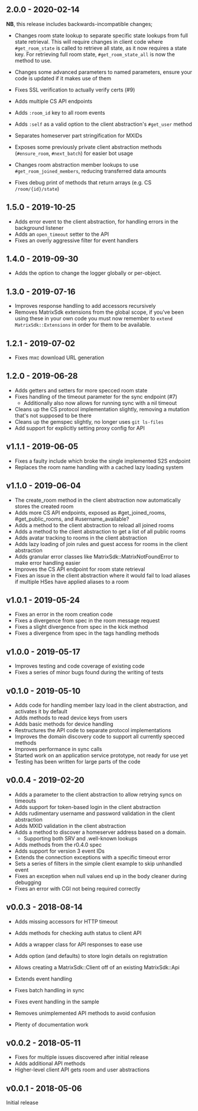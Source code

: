 ## 2.0.0 - 2020-02-14

**NB**, this release includes backwards-incompatible changes;  
- Changes room state lookup to separate specific state lookups from full state retrieval.
  This will require changes in client code where `#get_room_state` is called to retrieve
  all state, as it now requires a state key. For retrieving full room state,
  `#get_room_state_all` is now the method to use.
- Changes some advanced parameters to named parameters, ensure your code is updated if it makes use of them
- Fixes SSL verification to actually verify certs (#9)

- Adds multiple CS API endpoints
- Adds `:room_id` key to all room events
- Adds `:self` as a valid option to the client abstraction's `#get_user` method
- Separates homeserver part stringification for MXIDs
- Exposes some previously private client abstraction methods (`#ensure_room`, `#next_batch`) for easier bot usage
- Changes room abstraction member lookups to use `#get_room_joined_members`, reducing transferred data amounts
- Fixes debug print of methods that return arrays (e.g. CS `/room/{id}/state`)

## 1.5.0 - 2019-10-25

- Adds error event to the client abstraction, for handling errors in the background listener
- Adds an `open_timeout` setter to the API
- Fixes an overly aggressive filter for event handlers

## 1.4.0 - 2019-09-30

- Adds the option to change the logger globally or per-object.

## 1.3.0 - 2019-07-16

- Improves response handling to add accessors recursively
- Removes MatrixSdk extensions from the global scope,
  if you've been using these in your own code you must now remember to
  `extend MatrixSdk::Extensions` in order for them to be available.

## 1.2.1 - 2019-07-02

- Fixes mxc download URL generation

## 1.2.0 - 2019-06-28

- Adds getters and setters for more specced room state
- Fixes handling of the timeout parameter for the sync endpoint (#7)
    - Additionally also now allows for running sync with a nil timeout
- Cleans up the CS protocol implementation slightly, removing a mutation that's not supposed to be there
- Cleans up the gemspec slightly, no longer uses `git ls-files`
- Add support for explicitly setting proxy config for API

## v1.1.1 - 2019-06-05

- Fixes a faulty include which broke the single implemented S2S endpoint
- Replaces the room name handling with a cached lazy loading system

## v1.1.0 - 2019-06-04

- The create_room method in the client abstraction now automatically stores the created room
- Adds more CS API endpoints, exposed as #get_joined_rooms, #get_public_rooms, and #username_available?
- Adds a method to the client abstraction to reload all joined rooms
- Adds a method to the client abstraction to get a list of all public rooms
- Adds avatar tracking to rooms in the client abstraction
- Adds lazy loading of join rules and guest access for rooms in the client abstraction
- Adds granular error classes like MatrixSdk::MatrixNotFoundError to make error handling easier
- Improves the CS API endpoint for room state retrieval
- Fixes an issue in the client abstraction where it would fail to load aliases if multiple HSes have applied aliases to a room

## v1.0.1 - 2019-05-24

- Fixes an error in the room creation code
- Fixes a divergence from spec in the room message request
- Fixes a slight divergence from spec in the kick method
- Fixes a divergence from spec in the tags handling methods

## v1.0.0 - 2019-05-17

- Improves testing and code coverage of existing code
- Fixes a series of minor bugs found during the writing of tests

## v0.1.0 - 2019-05-10

- Adds code for handling member lazy load in the client abstraction, and activates it by default
- Adds methods to read device keys from users
- Adds basic methods for device handling
- Restructures the API code to separate protocol implementations
- Improves the domain discovery code to support all currently specced methods
- Improves performance in sync calls
- Started work on an application service prototype, not ready for use yet
- Testing has been written for large parts of the code

## v0.0.4 - 2019-02-20

- Adds a parameter to the client abstraction to allow retrying syncs on timeouts
- Adds support for token-based login in the client abstraction
- Adds rudimentary username and password validation in the client abstraction
- Adds MXID validation in the client abstraction
- Adds a method to discover a homeserver address based on a domain.
    - Supporting both SRV and .well-known lookups
- Adds methods from the r0.4.0 spec
- Adds support for version 3 event IDs
- Extends the connection exceptions with a specific timeout error
- Sets a series of filters in the simple client example to skip unhandled event
- Fixes an exception when null values end up in the body cleaner during debugging
- Fixes an error with CGI not being required correctly

## v0.0.3 - 2018-08-14

- Adds missing accessors for HTTP timeout
- Adds methods for checking auth status to client API
- Adds a wrapper class for API responses to ease use
- Adds option (and defaults) to store login details on registration
- Allows creating a MatrixSdk::Client off of an existing MatrixSdk::Api
- Extends event handling

- Fixes batch handling in sync
- Fixes event handling in the sample
- Removes unimplemented API methods to avoid confusion

- Plenty of documentation work

## v0.0.2 - 2018-05-11

- Fixes for multiple issues discovered after initial release
- Adds additional API methods
- Higher-level client API gets room and user abstractions

## v0.0.1 - 2018-05-06

Initial release
